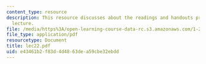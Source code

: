 ```yaml
---
content_type: resource
description: This resource discusses about the readings and handouts provided suring
  lecture.
file: /media/https%3A/open-learning-course-data-rc.s3.amazonaws.com/1-212j-an-introduction-to-intelligent-transportation-systems-spring-2005/e43461b2f83d4d4863dea59cbe32ebdd_lec22.pdf
file_type: application/pdf
resourcetype: Document
title: lec22.pdf
uid: e43461b2-f83d-4d48-63de-a59cbe32ebdd
---
```

